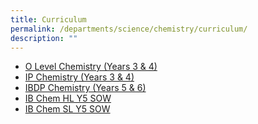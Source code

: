 ```yaml
---
title: Curriculum
permalink: /departments/science/chemistry/curriculum/
description: ""
---
```

*   [O Level Chemistry (Years 3 & 4)](/files/Our%20Departments/Chemistry/O-level-Chem-website-2020.pdf)
*   [IP Chemistry (Years 3 & 4)](/files/Our%20Departments/Chemistry/IP-Chem-website-2020.pdf)
*   [IBDP Chemistry (Years 5 & 6)](/files/Our%20Departments/Chemistry/ib%20chem%20(website)%202024.pdf)
*   [IB Chem HL Y5 SOW](/files/Our%20Departments/Chemistry/2015-IB-ChemHL-Y5-SOW.pdf)
*   [IB Chem SL Y5 SOW](/files/Our%20Departments/Chemistry/2015-IB-ChemSL-Y5-SOW.pdf)

